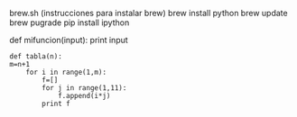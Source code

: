 brew.sh (instrucciones para instalar brew)
brew install python
brew update
brew pugrade
pip install ipython


def mifuncion(input):
    print input

```
def tabla(n):
m=n+1
    for i in range(1,m):
        f=[]
        for j in range(1,11):
            f.append(i*j)
        print f
```
